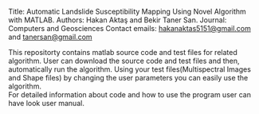 Title: Automatic Landslide Susceptibility Mapping Using Novel Algorithm with MATLAB. 
Authors: Hakan Aktaş and Bekir Taner San.  Journal: Computers and Geosciences
Contact emails: hakanaktas5151@gmail.com and tanersan@gmail.com

This repositorty contains matlab source code and test files for related algorithm. 
User can download the source code and test files and then, automatically run the algorithm.
Using your test files(Multispectral Images and Shape files) by changing the user parameters you can easily use the algorithm.  
For detailed information about code and how to use the program user can have look user manual. 
